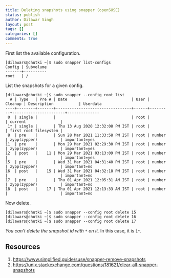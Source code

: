 ```yaml
---
title: Deleting snapshots using snapper (openSUSE)
status: publish
author: Dilawar Singh
layout: post
tags: []
categories: []
comments: true
---
```


First list the available configuration.

```shell
[dilawars@chutki ~]$ sudo snapper list-configs 
Config | Subvolume
-------+----------
root   | /        
```

List the snapshots for a given config.

```shell
[dilawars@chutki ~]$ sudo snapper --config root list
  # | Type   | Pre # | Date                            | User | Cleanup | Description           | Userdata     
----+--------+-------+---------------------------------+------+---------+-----------------------+--------------
 0  | single |       |                                 | root |         | current               |              
 1* | single |       | Thu 13 Aug 2020 12:32:08 PM IST | root |         | first root filesystem |              
 8  | pre    |       | Sun 28 Mar 2021 11:33:58 PM IST | root | number  | zypp(zypper)          | important=yes
11  | pre    |       | Mon 29 Mar 2021 02:29:30 PM IST | root | number  | zypp(zypper)          | important=yes
12  | post   |    11 | Mon 29 Mar 2021 03:13:09 PM IST | root | number  |                       | important=yes
15  | pre    |       | Wed 31 Mar 2021 04:31:40 PM IST | root | number  | zypp(zypper)          | important=no 
16  | post   |    15 | Wed 31 Mar 2021 04:32:18 PM IST | root | number  |                       | important=no 
17  | pre    |       | Thu 01 Apr 2021 12:05:31 AM IST | root | number  | zypp(zypper)          | important=no 
18  | post   |    17 | Thu 01 Apr 2021 12:13:33 AM IST | root | number  |                       | important=no 

```

Now delete.

```shell
[dilawars@chutki ~]$ sudo snapper --config root delete 15
[dilawars@chutki ~]$ sudo snapper --config root delete 16
[dilawars@chutki ~]$ sudo snapper --config root delete 17
```

_You can't delete the snapshot id with `*` on it._ In this case, it is `1*`.

## Resources

1. https://www.simplified.guide/suse/snapper-remove-snapshots
2. https://unix.stackexchange.com/questions/181621/clear-all-snapper-snapshots
